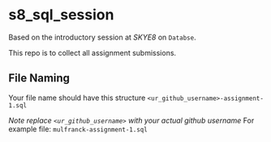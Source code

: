 # s8_sql_session

Based on the introductory session at  *SKYE8* on `Databse`.

This repo is to collect all assignment submissions.

## File Naming
Your file name should have this structure
```<ur_github_username>-assignment-1.sql```

*Note* _replace `<ur_github_username>` with your actual github username_
For example 
file: `mulfranck-assignment-1.sql`
